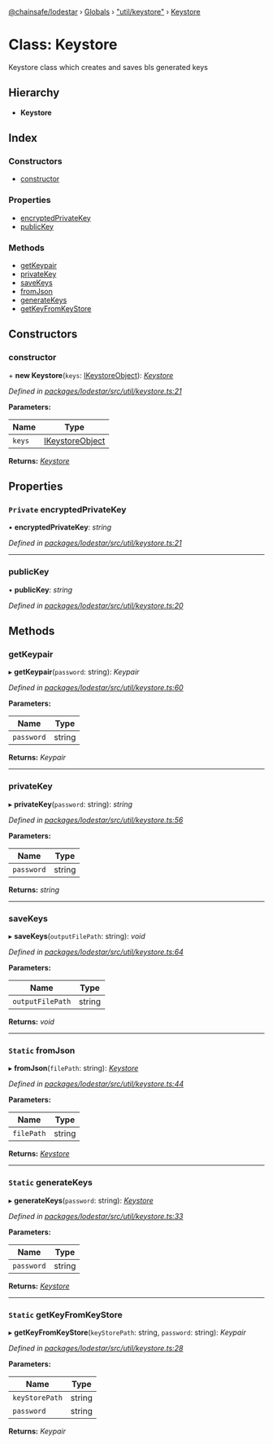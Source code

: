 [@chainsafe/lodestar](../README.md) › [Globals](../globals.md) › ["util/keystore"](../modules/_util_keystore_.md) › [Keystore](_util_keystore_.keystore.md)

# Class: Keystore

Keystore class which creates and saves bls generated keys

## Hierarchy

* **Keystore**

## Index

### Constructors

* [constructor](_util_keystore_.keystore.md#constructor)

### Properties

* [encryptedPrivateKey](_util_keystore_.keystore.md#private-encryptedprivatekey)
* [publicKey](_util_keystore_.keystore.md#publickey)

### Methods

* [getKeypair](_util_keystore_.keystore.md#getkeypair)
* [privateKey](_util_keystore_.keystore.md#privatekey)
* [saveKeys](_util_keystore_.keystore.md#savekeys)
* [fromJson](_util_keystore_.keystore.md#static-fromjson)
* [generateKeys](_util_keystore_.keystore.md#static-generatekeys)
* [getKeyFromKeyStore](_util_keystore_.keystore.md#static-getkeyfromkeystore)

## Constructors

###  constructor

\+ **new Keystore**(`keys`: [IKeystoreObject](../interfaces/_util_keystore_.ikeystoreobject.md)): *[Keystore](_util_keystore_.keystore.md)*

*Defined in [packages/lodestar/src/util/keystore.ts:21](https://github.com/ChainSafe/lodestar/blob/393d800/packages/lodestar/src/util/keystore.ts#L21)*

**Parameters:**

Name | Type |
------ | ------ |
`keys` | [IKeystoreObject](../interfaces/_util_keystore_.ikeystoreobject.md) |

**Returns:** *[Keystore](_util_keystore_.keystore.md)*

## Properties

### `Private` encryptedPrivateKey

• **encryptedPrivateKey**: *string*

*Defined in [packages/lodestar/src/util/keystore.ts:21](https://github.com/ChainSafe/lodestar/blob/393d800/packages/lodestar/src/util/keystore.ts#L21)*

___

###  publicKey

• **publicKey**: *string*

*Defined in [packages/lodestar/src/util/keystore.ts:20](https://github.com/ChainSafe/lodestar/blob/393d800/packages/lodestar/src/util/keystore.ts#L20)*

## Methods

###  getKeypair

▸ **getKeypair**(`password`: string): *Keypair*

*Defined in [packages/lodestar/src/util/keystore.ts:60](https://github.com/ChainSafe/lodestar/blob/393d800/packages/lodestar/src/util/keystore.ts#L60)*

**Parameters:**

Name | Type |
------ | ------ |
`password` | string |

**Returns:** *Keypair*

___

###  privateKey

▸ **privateKey**(`password`: string): *string*

*Defined in [packages/lodestar/src/util/keystore.ts:56](https://github.com/ChainSafe/lodestar/blob/393d800/packages/lodestar/src/util/keystore.ts#L56)*

**Parameters:**

Name | Type |
------ | ------ |
`password` | string |

**Returns:** *string*

___

###  saveKeys

▸ **saveKeys**(`outputFilePath`: string): *void*

*Defined in [packages/lodestar/src/util/keystore.ts:64](https://github.com/ChainSafe/lodestar/blob/393d800/packages/lodestar/src/util/keystore.ts#L64)*

**Parameters:**

Name | Type |
------ | ------ |
`outputFilePath` | string |

**Returns:** *void*

___

### `Static` fromJson

▸ **fromJson**(`filePath`: string): *[Keystore](_util_keystore_.keystore.md)*

*Defined in [packages/lodestar/src/util/keystore.ts:44](https://github.com/ChainSafe/lodestar/blob/393d800/packages/lodestar/src/util/keystore.ts#L44)*

**Parameters:**

Name | Type |
------ | ------ |
`filePath` | string |

**Returns:** *[Keystore](_util_keystore_.keystore.md)*

___

### `Static` generateKeys

▸ **generateKeys**(`password`: string): *[Keystore](_util_keystore_.keystore.md)*

*Defined in [packages/lodestar/src/util/keystore.ts:33](https://github.com/ChainSafe/lodestar/blob/393d800/packages/lodestar/src/util/keystore.ts#L33)*

**Parameters:**

Name | Type |
------ | ------ |
`password` | string |

**Returns:** *[Keystore](_util_keystore_.keystore.md)*

___

### `Static` getKeyFromKeyStore

▸ **getKeyFromKeyStore**(`keyStorePath`: string, `password`: string): *Keypair*

*Defined in [packages/lodestar/src/util/keystore.ts:28](https://github.com/ChainSafe/lodestar/blob/393d800/packages/lodestar/src/util/keystore.ts#L28)*

**Parameters:**

Name | Type |
------ | ------ |
`keyStorePath` | string |
`password` | string |

**Returns:** *Keypair*
